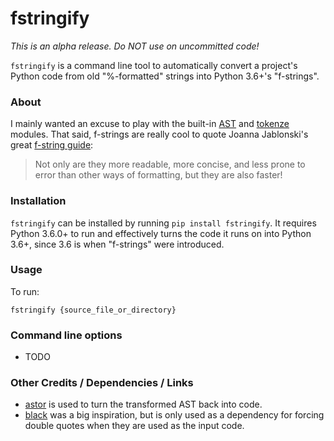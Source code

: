 # fstringify

*This is an alpha release. Do NOT use on uncommitted code!*

`fstringify` is a command line tool to automatically convert a project's Python code from old "%-formatted" strings into Python 3.6+'s "f-strings".


### About

I mainly wanted an excuse to play with the built-in [AST](https://docs.python.org/3/library/tokenize.html) and [tokenze](https://docs.python.org/3/library/tokenize.html) modules. That said, f-strings are really cool to quote Joanna Jablonski's great [f-string guide](https://realpython.com/python-f-strings/):

> Not only are they more readable, more concise, and less prone to error than other ways of formatting, but they are also faster!

### Installation

`fstringify` can be installed by running `pip install fstringify`.  It requires
Python 3.6.0+ to run and effectively turns the code it runs on into Python 3.6+,
since 3.6 is when "f-strings" were introduced.


### Usage

To run:

```
fstringify {source_file_or_directory}
```

### Command line options

- TODO

### Other Credits / Dependencies / Links

- [astor](https://github.com/berkerpeksag/astor) is used to turn the transformed AST back into code.
- [black](https://github.com/ambv/black) was a big inspiration, but is only used as a dependency for forcing double quotes when they are used as the input code.
